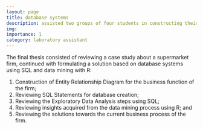 ```yaml
---
layout: page
title: database systems
description: assisted two groups of four students in constructing their final thesis in constructing database systems and data mining
img:
importance: 1
category: laboratory assistant
---
```


The final thesis consisted of reviewing a case study about a supermarket firm, continued with formulating a solution based on database systems using SQL and data mining with R:

1. Construction of Entity Relationship Diagram for the business function of the firm;
2. Reviewing SQL Statements for database creation;
3. Reviewing the Exploratory Data Analysis steps using SQL;
4. Reviewing insights acquired from the data mining process using R; and
5. Reviewing the solutions towards the current business process of the firm.
